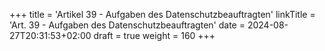 +++
title = 'Artikel 39 - Aufgaben des Datenschutzbeauftragten'
linkTitle = 'Art. 39 - Aufgaben des Datenschutzbeauftragten'
date = 2024-08-27T20:31:53+02:00
draft = true
weight = 160
+++

